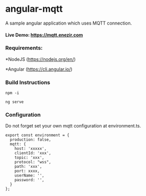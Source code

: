 # angular-mqtt
A sample angular application which uses MQTT connection.

#### Live Demo: https://mqtt.enezir.com

### Requirements:
*NodeJS (https://nodejs.org/en/)

*Angular (https://cli.angular.io/)

### Build Instructions
```
npm -i
```
```
ng serve
```

### Configuration
Do not forget set your own mqtt configuration at environment.ts.
````
export const environment = {
  production: false,
  mqtt: {
    host: 'xxxxx',
    clientId: 'xxx',
    topic: 'xxx',
    protocol: "wss",
    path: 'xxx',
    port: xxxx,
    userName: '',
    password: '',
  }
};
````
